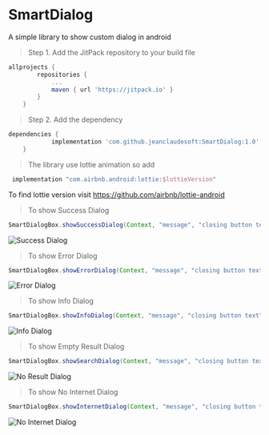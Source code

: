 # SmartDialog
A simple library to show custom dialog in android

>Step 1. Add the JitPack repository to your build file
```gradle
allprojects {
		repositories {
			...
			maven { url 'https://jitpack.io' }
		}
	}
```  

>Step 2. Add the dependency

```gradle
dependencies {
	        implementation 'com.github.jeanclaudesoft:SmartDialog:1.0'
	}
```


>The library use lottie animation so add
```gradle
 implementation "com.airbnb.android:lottie:$lottieVersion"
 ```
To find lottie version visit https://github.com/airbnb/lottie-android
>To show Success Dialog

```java
SmartDialogBox.showSuccessDialog(Context, "message", "closing button text");
```

![Success Dialog](https://github.com/jeanclaudesoft/SmartDialog/blob/master/Screenshot_20210811-201852.png)
>To show Error Dialog

```java
SmartDialogBox.showErrorDialog(Context, "message", "closing button text");
```

![Error Dialog](https://github.com/jeanclaudesoft/SmartDialog/blob/master/Screenshot_20210811-201858.png)

>To show Info Dialog

```java
SmartDialogBox.showInfoDialog(Context, "message", "closing button text");
```
![Info Dialog](https://github.com/jeanclaudesoft/SmartDialog/blob/master/Screenshot_20210811-201907.png)
>To show Empty Result Dialog

```java
SmartDialogBox.showSearchDialog(Context, "message", "closing button text");
```

![No Result Dialog](https://github.com/jeanclaudesoft/SmartDialog/blob/master/Screenshot_20210811-201919.png)

>To show No Internet Dialog

```java
SmartDialogBox.showInternetDialog(Context, "message", "closing button text");
```

![No Internet Dialog](https://github.com/jeanclaudesoft/SmartDialog/blob/master/Screenshot_20210811-201912.png)
